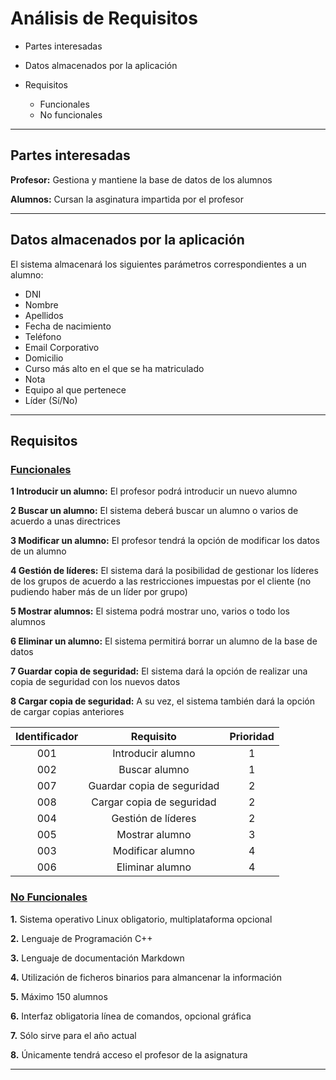 # Análisis de Requisitos

* Partes interesadas
* Datos almacenados por la aplicación
* Requisitos

  * Funcionales
  * No funcionales


***

## Partes interesadas

**Profesor:** Gestiona y mantiene la base de datos de los alumnos

**Alumnos:** Cursan la asginatura impartida por el profesor


***

## Datos almacenados por la aplicación

El sistema almacenará los siguientes parámetros correspondientes a un alumno:
  * DNI
  * Nombre
  * Apellidos
  * Fecha de nacimiento
  * Teléfono
  * Email Corporativo
  * Domicilio
  * Curso más alto en el que se ha matriculado
  * Nota
  * Equipo al que pertenece
  * Líder (Sí/No)


***

## Requisitos

### <ins>Funcionales</ins>

  **1 Introducir un alumno:** El profesor podrá introducir un nuevo alumno
  
  **2 Buscar un alumno:** El sistema deberá buscar un alumno o varios de acuerdo a unas directrices
  
  **3 Modificar un alumno:** El profesor tendrá la opción de modificar los datos de un alumno
 
  **4 Gestión de líderes:** El sistema dará la posibilidad de gestionar los líderes de los grupos de acuerdo a las restricciones impuestas por el cliente (no pudiendo haber más de un líder por grupo)
  
  **5 Mostrar alumnos:** El sistema podrá mostrar uno, varios o todo los alumnos
  
  **6 Eliminar un alumno:** El sistema permitirá borrar un alumno de la base de datos
  
  **7 Guardar copia de seguridad:** El sistema dará la opción de realizar una copia de seguridad con los nuevos datos
  
  **8 Cargar copia de seguridad:** A su vez, el sistema también dará la opción de cargar copias anteriores
 
  
   Identificador | Requisito | Prioridad
   :--:|:--:|:--:
   001|Introducir alumno|1
   002|Buscar alumno|1
   007|Guardar copia de seguridad|2
   008|Cargar copia de seguridad|2
   004|Gestión de líderes|2
   005|Mostrar alumno|3
   003|Modificar alumno|4
   006|Eliminar alumno|4
 
 
### <ins>No Funcionales</ins>

  **1.** Sistema operativo Linux obligatorio, multiplataforma opcional
  
  **2.** Lenguaje de Programación C++
  
  **3.** Lenguaje de documentación Markdown
  
  **4.** Utilización de ficheros binarios para almancenar la información
  
  **5.** Máximo 150 alumnos
  
  **6.** Interfaz obligatoria línea de comandos, opcional gráfica
  
  **7.** Sólo sirve para el año actual
  
  **8.** Únicamente tendrá acceso el profesor de la asignatura
  

***
